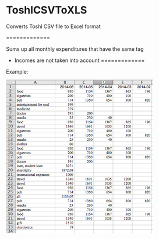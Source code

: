 ToshlCSVToXLS
=============

Converts Toshl CSV file to Excel format

=============

Sums up all monthly expenditures that have the same tag
 - Incomes are not taken into account
=============

Example:

![example](https://raw.githubusercontent.com/rememmber/ToshlCSVToXLS/master/example/xml_example.png)
